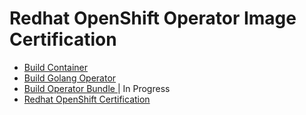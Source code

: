 # Redhat OpenShift Operator Image Certification

- [Build Container](https://github.com/Sherpa99/hcbt-dev-operators/blob/main/BuildContainerImage.md)</br>
- [Build Golang Operator](https://github.com/Sherpa99/hcbt-dev-operators/blob/main/BuildGolangOperator.md)</br>
- [Build Operator Bundle ](https://github.com/Sherpa99/hcbt-dev-operators/blob/main/BuildOperatorBundle.md)| In Progress </br>
- [Redhat OpenShift Certification](https://github.com/Sherpa99/hcbt-dev-operators/blob/main/RHOSCertification.md)
